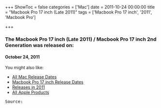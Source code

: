 +++
ShowToc = false
categories = ['Mac']
date = 2011-10-24 00:00:00
title = "Macbook Pro 17 inch (Late 2011)"
tags = ['Macbook Pro 17 inch', '2011', 'Macbook Pro']

+++

### The Macbook Pro 17 inch (Late 2011) / Macbook Pro 17 inch 2nd Generation was released on: 
#### October 24, 2011


<!--more-->


    
You might also like:

- [All Mac Release Dates](https://AppleReleaseDate.com/categories/mac/)
- [Macbook Pro 17 inch Release Dates](https://AppleReleaseDate.com/tags/macbook-pro-17-inch/)
- [Releases in 2011](https://AppleReleaseDate.com/tags/2011/)
- [All Apple Products](https://AppleReleaseDate.com/categories/)



<kbd> Source: </kbd>

